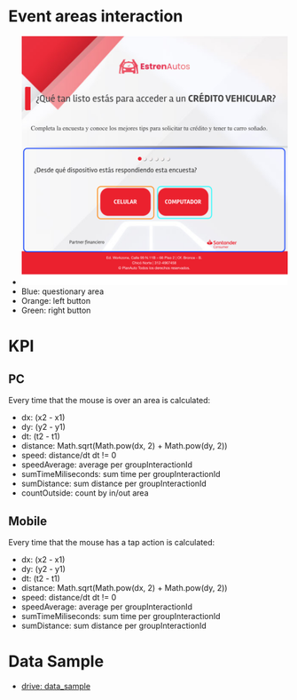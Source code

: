 # Event areas interaction
- ![Areas Interaction KPIs](_images/questionary_areas.png)
- Blue: questionary area
- Orange: left button
- Green: right button

# KPI
## PC
Every time that the mouse is over an area is calculated:
- dx: (x2 - x1)
- dy: (y2 - y1)
- dt: (t2 - t1)
- distance: Math.sqrt(Math.pow(dx, 2) + Math.pow(dy, 2))
- speed: distance/dt dt != 0
- speedAverage: average per groupInteractionId
- sumTimeMiliseconds: sum time per groupInteractionId
- sumDistance: sum distance per groupInteractionId
- countOutside: count by in/out area

## Mobile
Every time that the mouse has a tap action is calculated:
- dx: (x2 - x1)
- dy: (y2 - y1)
- dt: (t2 - t1)
- distance: Math.sqrt(Math.pow(dx, 2) + Math.pow(dy, 2))
- speed: distance/dt dt != 0
- speedAverage: average per groupInteractionId
- sumTimeMiliseconds: sum time per groupInteractionId
- sumDistance: sum distance per groupInteractionId


# Data Sample

- [drive: data_sample](https://docs.google.com/spreadsheets/d/1rhHTx-CdESuPudghoKZjgaKIQGzXxAZI43wDBm7OB7Q/edit?usp=sharing)